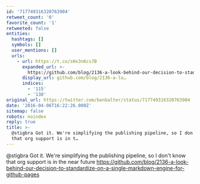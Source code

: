```yaml
---
id: '717749316320763904'
retweet_count: '0'
favorite_count: '1'
retweeted: false
entities:
  hashtags: []
  symbols: []
  user_mentions: []
  urls:
    - url: https://t.co/sHx3nKcs7B
      expanded_url: >-
        https://github.com/blog/2136-a-look-behind-our-decision-to-standardize-on-a-single-markdown-engine-for-github-pages
      display_url: github.com/blog/2136-a-lo…
      indices:
        - '115'
        - '138'
original_url: https://twitter.com/benbalter/status/717749316320763904
date: '2016-04-06T16:22:26.000Z'
sitemap: false
robots: noindex
reply: true
title: >-
  @stigbra Got it. We're simplifying the publishing pipeline, so I don't know
  that org support is in t…
---
```


@stigbra Got it. We're simplifying the publishing pipeline, so I don't know that org support is in the near future https://github.com/blog/2136-a-look-behind-our-decision-to-standardize-on-a-single-markdown-engine-for-github-pages